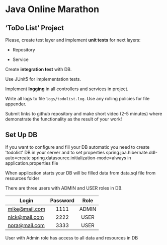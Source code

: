 # Java Online Marathon
## ‘ToDo List’ Project

Please, create test layer and implement **unit tests** for next layers:

-  Repository

-  Service

Create **integration test** with DB.

Use JUnit5 for implementation tests.

Implement **logging** in all controllers and services in project.

Write all logs to file `logs/todolist.log`. Use any rolling policies for file appender.

Submit links to github repository and make short video (2-5 minutes) where demonstrate the functionality as the result of your work!


## Set Up DB

If you want to configure and fill your DB automatic you need to create 'todolist' DB in your server and to set properties
spring.jpa.hibernate.ddl-auto=create
spring.datasource.initialization-mode=always
in application.properties file

When application starts your DB will be filled data from data.sql file from resources folder

There are three users with ADMIN and USER roles in DB.

| Login         | Password | Role  |
| ------------- |:--------:|:-----:|
| mike@mail.com | 1111     | ADMIN |
| nick@mail.com | 2222     | USER  |
| nora@mail.com | 3333     | USER  |

User with Admin role has access to all data and resources in DB